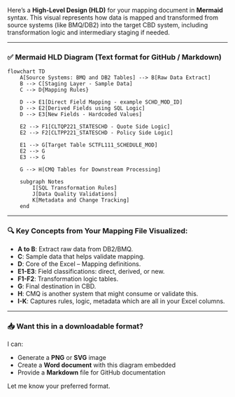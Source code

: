 Here’s a **High-Level Design (HLD)** for your mapping document in **Mermaid** syntax. This visual represents how data is mapped and transformed from source systems (like BMQ/DB2) into the target CBD system, including transformation logic and intermediary staging if needed.

---

### ✅ **Mermaid HLD Diagram (Text format for GitHub / Markdown)**

```mermaid
flowchart TD
    A[Source Systems: BMQ and DB2 Tables] --> B[Raw Data Extract]
    B --> C[Staging Layer - Sample Data]
    C --> D{Mapping Rules}

    D --> E1[Direct Field Mapping - example SCHD_MOD_ID]
    D --> E2[Derived Fields using SQL Logic]
    D --> E3[New Fields - Hardcoded Values]

    E2 --> F1[CLTQP221_STATESCHD - Quote Side Logic]
    E2 --> F2[CLTPP221_STATESCHD - Policy Side Logic]

    E1 --> G[Target Table SCTFL111_SCHEDULE_MOD]
    E2 --> G
    E3 --> G

    G --> H[CMQ Tables for Downstream Processing]

    subgraph Notes
        I[SQL Transformation Rules]
        J[Data Quality Validations]
        K[Metadata and Change Tracking]
    end
```

---

### 🔍 Key Concepts from Your Mapping File Visualized:

* **A to B**: Extract raw data from DB2/BMQ.
* **C**: Sample data that helps validate mapping.
* **D**: Core of the Excel – Mapping definitions.
* **E1-E3**: Field classifications: direct, derived, or new.
* **F1-F2**: Transformation logic tables.
* **G**: Final destination in CBD.
* **H**: CMQ is another system that might consume or validate this.
* **I-K**: Captures rules, logic, metadata which are all in your Excel columns.

---

### 📥 Want this in a downloadable format?

I can:

* Generate a **PNG** or **SVG** image
* Create a **Word document** with this diagram embedded
* Provide a **Markdown** file for GitHub documentation

Let me know your preferred format.
